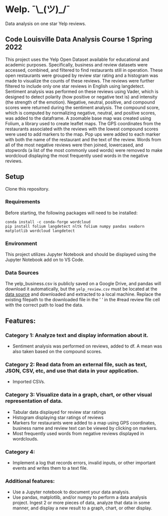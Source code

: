 # Welp. ¯\\\_(ツ)_/¯
Data analysis on one star Yelp reviews.


## Code Louisville Data Analysis Course 1 Spring 2022 

This project uses the Yelp Open Dataset available for educational and academic purposes. Specifically, business and review datasets were accessed, combined, and filtered to find restaurants still in operation. These open restaurants were grouped by review star rating and a histogram was made to visualize the counts of these reviews. The reviews were further filtered to include only one star reviews in English using langdetect. Sentiment analysis was performed on these reviews using Vader, which is designed to detect polarity (how positive or negative text is) and intensity (the strength of the emotion).  Negative, neutral, positive, and compound scores were returned during the sentiment analysis. The compound score, which is computed by normalizing negative, neutral, and positive scores, was added to the dataframe. A zoomable base map was created using Folium, a library used to create leaflet maps. The GPS coordinates from the restaurants associated with the reviews with the lowest compound scores were used to add markers to the map. Pop ups were added to each marker with both the name of the restaurant and the text of the review. Words from all of the most negative reviews were then joined, lowercased, and stopwords (a list of the most commonly used words) were removed to make wordcloud displaying the most frequently used words in the negative reviews. 
 
## Setup
Clone this repository.

### Requirements
Before starting, the following packages will need to be installed:

```
conda install -c conda-forge wordcloud
pip install folium langdetect nltk folium numpy pandas seaborn matplotlib wordcloud langdetect
```
### Environment
This project utilizes Jupyter Notebook and should be displayed using the Jupyter Notebook add on to VS Code. 

### Data Sources 
The yelp_business.csv is publicly saved on a Google Drive, and pandas will download it automatically, but the `yelp_review.csv` must be located at the [data source](https://www.kaggle.com/yelp-dataset/yelp-dataset/version/6) and downloaded and extracted to a local machine. Replace the existing filepath to the downloaded file in the ‘ ‘ in the #read review file cell with the correct path to load the data. 
 
## Features:

### Category 1: Analyze text and display information about it.
  - Sentiment analysis was performed on reviews, added to df. A mean was also taken based on the compound scores. 
 
### Category 2: Read data from an external file, such as text, JSON, CSV, etc, and use that data in your application.
  - Imported CSVs.  

### Category 3: Visualize data in a graph, chart, or other visual representation of data.
  - Tabular data displayed for review star ratings
  - Histogram displaying star ratings of reviews
  - Markers for restaurants were added to a map using GPS coordinates, business name and review text can be viewed by clicking on     markers.
  - Most frequently used words from negative reviews displayed in wordclouds.

### Category 4:
  - Implement a log that records errors, invalid inputs, or other important events and writes them to a text file.

### Additional features:
  - Use a Jupyter notebook to document your data analysis.
  - Use pandas, matplotlib, and/or numpy to perform a data analysis project. Ingest 2 or more pieces of data, analyze that data in some manner, and display a new result to a graph, chart, or other display.
 